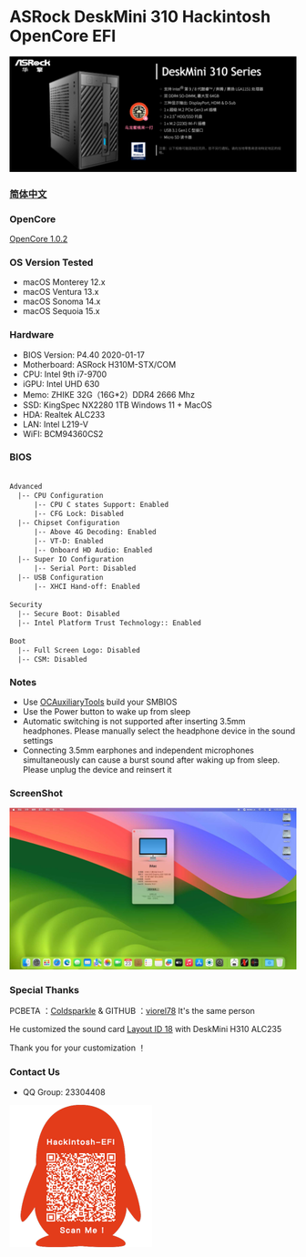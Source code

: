 # ASRock DeskMini 310 Hackintosh OpenCore EFI

![image](ScreenShot/deskmini.png)

### [简体中文](README.zh_CN.md)

### OpenCore

[OpenCore 1.0.2](https://github.com/acidanthera/OpenCorePkg)

### OS Version Tested

- macOS Monterey 12.x
- macOS Ventura    13.x 
- macOS Sonoma  14.x 
- macOS Sequoia  15.x 


### Hardware

- BIOS Version: P4.40  2020-01-17
- Motherboard: ASRock H310M-STX/COM
- CPU: Intel 9th i7-9700
- iGPU: Intel UHD 630
- Memo: ZHIKE 32G（16G*2）DDR4 2666 Mhz
- SSD: KingSpec NX2280 1TB Windows 11 + MacOS
- HDA: Realtek ALC233
- LAN: Intel L219-V
- WiFI: BCM94360CS2

### BIOS

```

Advanced
  |-- CPU Configuration
      |-- CPU C states Support: Enabled
      |-- CFG Lock: Disabled
  |-- Chipset Configuration
      |-- Above 4G Decoding: Enabled
      |-- VT-D: Enabled
      |-- Onboard HD Audio: Enabled
  |-- Super IO Configuration
      |-- Serial Port: Disabled
  |-- USB Configuration
      |-- XHCI Hand-off: Enabled 

Security
  |-- Secure Boot: Disabled 
  |-- Intel Platform Trust Technology:: Enabled 

Boot 
  |-- Full Screen Logo: Disabled
  |-- CSM: Disabled
```

### Notes

 - Use [OCAuxiliaryTools](https://github.com/ic005k/OCAuxiliaryTools) build your SMBIOS
 - Use the Power button to wake up from sleep
 - Automatic switching is not supported after inserting 3.5mm headphones. Please manually select the headphone device in the sound settings
 - Connecting 3.5mm earphones and independent microphones simultaneously can cause a burst sound after waking up from sleep. Please unplug the device and reinsert it

### ScreenShot

![image](ScreenShot/Sonoma.jpg)



### Special Thanks

PCBETA ：[Coldsparkle](https://i.pcbeta.com/space-uid-4597992.html)  &  GITHUB ：[viorel78](https://github.com/viorel78)  It's the same person

He customized the sound card [Layout ID 18](https://github.com/acidanthera/AppleALC/pull/668)  with DeskMini H310  ALC235  

Thank you for your customization ！

### Contact Us 

- QQ Group: 23304408

![image](ScreenShot/QRCode.png)